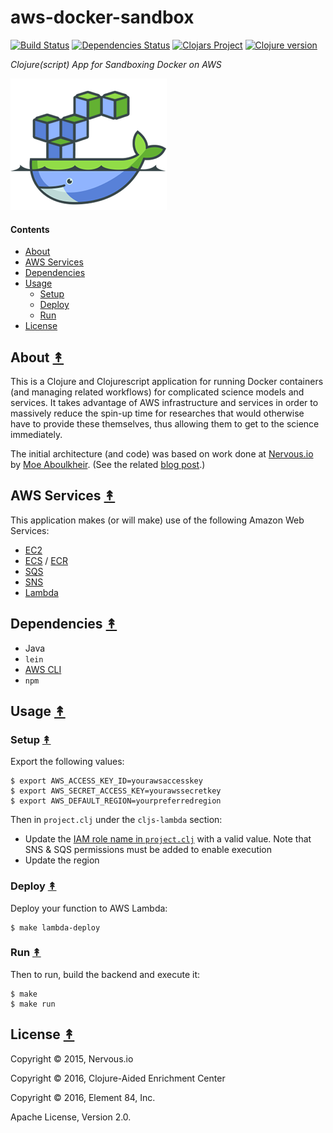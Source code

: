 # aws-docker-sandbox

[![Build Status][travis-badge]][travis]
[![Dependencies Status][deps-badge]][deps]
[![Clojars Project][clojars-badge]][clojars]
[![Clojure version][clojure-v]](project.clj)

*Clojure(script) App for Sandboxing Docker on AWS*

[![Project Logo][logo]][logo-large]


#### Contents

* [About](#about-)
* [AWS Services](#aws-services-)
* [Dependencies](#dependencies-)
* [Usage](#usage-)
  * [Setup](#setup-)
  * [Deploy](#deploy-)
  * [Run](#run-)
* [License](#license-)


## About [&#x219F;](#contents)

This is a Clojure and Clojurescript application for running Docker containers
(and managing related workflows) for complicated science models and services.
It takes advantage of AWS infrastructure and services in order to massively
reduce the spin-up time for researches that would otherwise have to provide
these themselves, thus allowing them to get to the science immediately.

The initial architecture (and code) was based on work done at
[Nervous.io][nervous] by [Moe Aboulkheir][moe]. (See the related
[blog post][orig blog post].)


## AWS Services [&#x219F;](#contents)

This application makes (or will make) use of the following Amazon Web Services:

* [EC2][ec2]
* [ECS][ecs] / [ECR][ecr]
* [SQS][sqs]
* [SNS][sns]
* [Lambda][lambda]


## Dependencies [&#x219F;](#contents)

 * Java
 * `lein`
 * [AWS CLI][aws cli]
 * `npm`


## Usage [&#x219F;](#contents)


### Setup [&#x219F;](#contents)

Export the following values:

```
$ export AWS_ACCESS_KEY_ID=yourawsaccesskey
$ export AWS_SECRET_ACCESS_KEY=yourawssecretkey
$ export AWS_DEFAULT_REGION=yourpreferredregion
```

Then in `project.clj` under the `cljs-lambda` section:

* Update the [IAM role name in `project.clj`][cljs-lambda] with a valid value.
  Note that SNS & SQS permissions must be added to enable execution
* Update the region


### Deploy [&#x219F;](#contents)

Deploy your function to AWS Lambda:

```
$ make lambda-deploy
```


### Run [&#x219F;](#contents)

Then to run, build the backend and execute it:

```
$ make
$ make run
```


## License [&#x219F;](#contents)

Copyright © 2015, Nervous.io

Copyright © 2016, Clojure-Aided Enrichment Center

Copyright © 2016, Element 84, Inc.

Apache License, Version 2.0.


<!-- Named page links below: /-->

[travis]: https://travis-ci.org/clojusc/aws-docker-sandbox
[travis-badge]: https://travis-ci.org/clojusc/aws-docker-sandbox.png?branch=master
[deps]: http://jarkeeper.com/clojusc/aws-docker-sandbox
[deps-badge]: http://jarkeeper.com/clojusc/aws-docker-sandbox/status.svg
[logo]: resources/images/aws-docker-sandbox-small.png
[logo-large]: resources/images/aws-docker-sandbox-medium.png
[tag-badge]: https://img.shields.io/github/tag/clojusc/aws-docker-sandbox.svg?maxAge=2592000
[tag]: https://github.com/clojusc/aws-docker-sandbox/tags
[clojure-v]: https://img.shields.io/badge/clojure-1.8.0-blue.svg
[clojars]: https://clojars.org/clojusc/aws-docker-sandbox
[clojars-badge]: https://img.shields.io/clojars/v/clojusc/aws-docker-sandbox.svg
[nervous]: https://github.com/nervous-systems
[moe]: https://github.com/moea
[orig blog post]: https://nervous.io/clojure/clojurescript/node/aws/2015/08/09/chemtrails/
[ec2]: http://docs.aws.amazon.com/AWSEC2/latest/UserGuide/concepts.html
[ecs]: http://docs.aws.amazon.com/AmazonECS/latest/developerguide/Welcome.html
[ecr]: http://docs.aws.amazon.com/AmazonECR/latest/userguide/Registries.html
[sqs]: http://docs.aws.amazon.com/AWSSimpleQueueService/latest/SQSDeveloperGuide/Welcome.html
[sns]: http://docs.aws.amazon.com/sns/latest/dg/welcome.html
[lambda]: https://docs.aws.amazon.com/lambda/latest/dg/welcome.html
[aws cli]: https://aws.amazon.com/cli/
[queue naming code]: https://github.com/nervous-systems/chemtrack-example/blob/master/backend/chemtrack/backend/util.cljs#L23
[cljs-lambda]: https://github.com/nervous-systems/cljs-lambda
